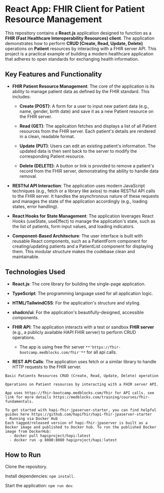 # React App: FHIR Client for Patient Resource Management
This repository contains a **React.js** application designed to function as a **FHIR (Fast Healthcare Interoperability Resources) client**. The application demonstrates how to perform **CRUD (Create, Read, Update, Delete)** operations on **Patient** resources by interacting with a FHIR server API. This project is a practical example of building a modern healthcare application that adheres to open standards for exchanging health information.

## Key Features and Functionality
- **FHIR Patient Resource Management**: The core of the application is its ability to manage patient data as defined by the FHIR standard. This includes:

    -  **Create (POST)**: A form for a user to input new patient data (e.g., name, gender, birth date) and save it as a new Patient resource on the FHIR server.

    -  **Read (GET)**: The application fetches and displays a list of all Patient resources from the FHIR server. Each patient's details are rendered in a clean, readable format.

    -  **Update (PUT)**: Users can edit an existing patient's information. The updated data is then sent back to the server to modify the corresponding Patient resource.

    -  **Delete (DELETE)**: A button or link is provided to remove a patient's record from the FHIR server, demonstrating the ability to handle data removal.

- **RESTful API Interaction**: The application uses modern JavaScript techniques (e.g., fetch or a library like axios) to make RESTful API calls to the FHIR server. It handles the asynchronous nature of these requests and manages the state of the application accordingly (e.g., loading states, error handling).

- **React Hooks for State Management**: The application leverages React Hooks (useState, useEffect) to manage the application's state, such as the list of patients, form input values, and loading indicators.

- **Component-Based Architecture**: The user interface is built with reusable React components, such as a PatientForm component for creating/updating patients and a PatientList component for displaying them. This modular structure makes the codebase clean and maintainable.

## Technologies Used
- **React.js**: The core library for building the single-page application.

- **TypeScript**: The programming language used for all application logic.

- **HTML/TailwindCSS**: For the application's structure and styling.

- **shadcn/ui**: For the application's beautifully-designed, accessible components.

- **FHIR API**: The application interacts with a test or sandbox **FHIR server** (e.g., a publicly available HAPI FHIR server) to perform CRUD operations.
    - The app is using free fhir server `**'https://fhir-bootcamp.medblocks.com/fhir'**` for all api calls.

- **REST API Calls**: The application uses fetch or a similar library to handle HTTP requests to the FHIR server.

```
Basic Patients Resources CRUD (Create, Read, Update, Delete) operation

Operations on Patient resources by interacting with a FHIR server API.

App uses https://fhir-bootcamp.medblocks.com/fhir for API calls. see link for more details https://medblocks.com/training/courses/fhir-fundamentals.

To get started with hapi-fhir-jpaserver-starter, you can find helpful guides here https://github.com/hapifhir/hapi-fhir-jpaserver-starter
- Running via Docker Hub
Each tagged/released version of hapi-fhir-jpaserver is built as a Docker image and published to Docker hub. To run the published Docker image from DockerHub:
  - docker pull hapiproject/hapi:latest
  - docker run -p 8080:8080 hapiproject/hapi:latest
```

## How to Run
Clone the repository.

Install dependencies: `npm install`.

Start the application: `npm run dev`.